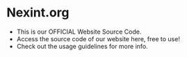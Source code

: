 # Nexint.org
- This is our OFFICIAL Website Source Code.
- Access the source code of our website here, free to use!
- Check out the usage guidelines for more info.
